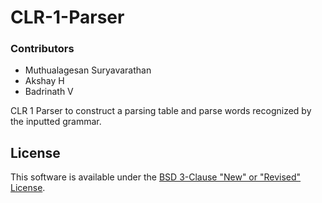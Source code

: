 # CLR-1-Parser

### Contributors
- Muthualagesan Suryavarathan
- Akshay H
- Badrinath V

CLR 1 Parser to construct a parsing table and parse words recognized by the inputted grammar.

## License

This software is available under the [BSD 3-Clause "New" or "Revised" License](https://github.com/surya-varathan/CLR-1-Parser/blob/master/LICENSE).
